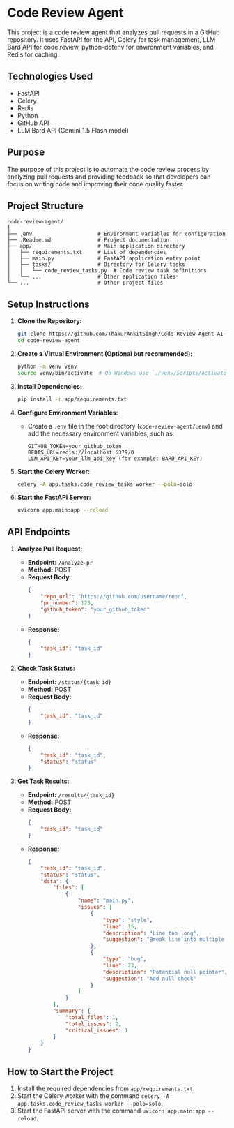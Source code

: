 # Code Review Agent

This project is a code review agent that analyzes pull requests in a GitHub repository. It uses FastAPI for the API, Celery for task management, LLM Bard API for code review, python-dotenv for environment variables, and Redis for caching.

## Technologies Used

- FastAPI
- Celery
- Redis
- Python
- GitHub API
- LLM Bard API (Gemini 1.5 Flash model)

## Purpose

The purpose of this project is to automate the code review process by analyzing pull requests and providing feedback so that developers can focus on writing code and improving their code quality faster.

## Project Structure

```plaintext
code-review-agent/
│
├── .env                     # Environment variables for configuration
├── .Readme.md               # Project documentation
├── app/                     # Main application directory
│   ├── requirements.txt     # List of dependencies
│   ├── main.py              # FastAPI application entry point
│   ├── tasks/               # Directory for Celery tasks
│   │   └── code_review_tasks.py  # Code review task definitions
│   └── ...                  # Other application files
└── ...                      # Other project files
```

## Setup Instructions

1. **Clone the Repository:**
   ```bash
   git clone https://github.com/ThakurAnkitSingh/Code-Review-Agent-AI-Backend.git
   cd code-review-agent
   ```

2. **Create a Virtual Environment (Optional but recommended):**
   ```bash
   python -m venv venv
   source venv/bin/activate  # On Windows use `./venv/Scripts/activate`
   ```

3. **Install Dependencies:**
   ```bash
   pip install -r app/requirements.txt
   ```

4. **Configure Environment Variables:**
   - Create a `.env` file in the root directory (`code-review-agent/.env`) and add the necessary environment variables, such as:
     ```
     GITHUB_TOKEN=your_github_token
     REDIS_URL=redis://localhost:6379/0
     LLM_API_KEY=your_llm_api_key (for example: BARD_API_KEY)
     ```

5. **Start the Celery Worker:**
   ```bash
   celery -A app.tasks.code_review_tasks worker --polo=solo
   ```

6. **Start the FastAPI Server:**
   ```bash
   uvicorn app.main:app --reload
   ```

## API Endpoints

1. **Analyze Pull Request:**
   - **Endpoint:** `/analyze-pr`
   - **Method:** POST
   - **Request Body:**
     ```json
     {
         "repo_url": "https://github.com/username/repo",
         "pr_number": 123,
         "github_token": "your_github_token"
     }
     ```
   - **Response:**
     ```json
     {
         "task_id": "task_id"
     }
     ```

2. **Check Task Status:**
   - **Endpoint:** `/status/{task_id}`
   - **Method:** POST
   - **Request Body:**
     ```json
     {
         "task_id": "task_id"
     }
     ```
   - **Response:**
     ```json
     {
         "task_id": "task_id",
         "status": "status"
     }
     ```

3. **Get Task Results:**
   - **Endpoint:** `/results/{task_id}`
   - **Method:** POST
   - **Request Body:**
     ```json
     {
         "task_id": "task_id"
     }
     ```
   - **Response:**
     ```json
     {
         "task_id": "task_id",
         "status": "status",
         "data": {
             "files": [
                 {
                     "name": "main.py",
                     "issues": [
                         {
                             "type": "style",
                             "line": 15,
                             "description": "Line too long",
                             "suggestion": "Break line into multiple lines"
                         },
                         {
                             "type": "bug",
                             "line": 23,
                             "description": "Potential null pointer",
                             "suggestion": "Add null check"
                         }
                     ]
                 }
             ],
             "summary": {
                 "total_files": 1,
                 "total_issues": 2,
                 "critical_issues": 1
             }
         }
     }
     ```

## How to Start the Project

1. Install the required dependencies from `app/requirements.txt`.
2. Start the Celery worker with the command `celery -A app.tasks.code_review_tasks worker --polo=solo`.
3. Start the FastAPI server with the command `uvicorn app.main:app --reload`.
